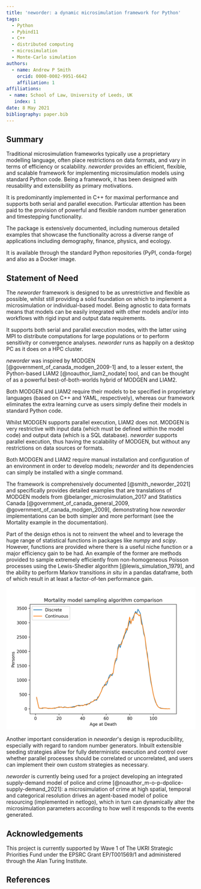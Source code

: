 ```yaml
---
title: 'neworder: a dynamic microsimulation framework for Python'
tags:
  - Python
  - Pybind11
  - C++
  - distributed computing
  - microsimulation
  - Monte-Carlo simulation
authors:
  - name: Andrew P Smith
    orcid: 0000-0002-9951-6642
    affiliation: 1
affiliations:
 - name: School of Law, University of Leeds, UK
   index: 1
date: 8 May 2021
bibliography: paper.bib
---
```


## Summary

Traditional microsimulation frameworks typically use a proprietary modelling language, often place restrictions on data formats, and vary in terms of efficiency or scalability. *neworder* provides an efficient, flexible, and scalable framework for implementing microsimulation models using standard Python code. Being a framework, it has been designed with reusability and extensibility as primary motivations.

It is predominantly implemented in C++ for maximal performance and supports both serial and parallel execution. Particular attention has been paid to the provision of powerful and flexible random number generation and timestepping functionality.

The package is extensively documented, including numerous detailed examples that showcase the functionality across a diverse range of applications including demography, finance, physics, and ecology.

It is available through the standard Python repositories (PyPI, conda-forge) and also as a Docker image.

## Statement of Need

The *neworder* framework is designed to be as unrestrictive and flexible as possible, whilst still providing a solid foundation on which to implement a microsimulation or individual-based model. Being agnostic to data formats means that models can be easily integrated with other models and/or into workflows with rigid input and output data requirements.

It supports both serial and parallel execution modes, with the latter using MPI to distribute computations for large populations or to perform sensitivity or convergence analyses. *neworder* runs as happily on a desktop PC as it does on a HPC cluster.

*neworder* was inspired by MODGEN [@government_of_canada_modgen_2009-1] and, to a lesser extent, the Python-based LIAM2 [@noauthor_liam2_nodate] tool, and can be thought of as a powerful best-of-both-worlds hybrid of MODGEN and LIAM2.

Both MODGEN and LIAM2 require their models to be specified in proprietary languages (based on C++ and YAML, respectively), whereas our framework eliminates the extra learning curve as users simply define their models in standard Python code.

Whilst MODGEN supports parallel execution, LIAM2 does not. MODGEN is very restrictive with input data (which must be defined within the model code) and output data (which is a SQL database). *neworder* supports parallel execution, thus having the scalability of MODGEN, but without any restrictions on data sources or formats.

Both MODGEN and LIAM2 require manual installation and configuration of an environment in order to develop models; *neworder* and its dependencies can simply be installed with a single command.

The framework is comprehensively documented [@smith_neworder_2021] and specifically provides detailed examples that are translations of MODGEN models from @belanger_microsimulation_2017 and Statistics Canada [@government_of_canada_general_2009, @government_of_canada_modgen_2009], demonstrating how *neworder* implementations can be both simpler and more performant (see the Mortality example in the documentation).

Part of the design ethos is not to reinvent the wheel and to leverage the huge range of statistical functions in packages like *numpy* and *scipy*. However, functions are provided where there is a useful niche function or a major efficiency gain to be had. An example of the former are methods provided to sample extremely efficiently from non-homogeneous Poisson processes using the Lewis-Shedler algorithm [@lewis_simulation_1979], and the ability to perform Markov transitions *in situ* in a pandas dataframe, both of which result in at least a factor-of-ten performance gain.

![Sampling mortality: "Discrete" samples repeatedly at 1 year intervals, "Continuous" uses the Lewis-Shedler algorithm to sample the entire curve, with a tenfold performance improvement.\label{fig:mortality-example}](mortality-100k.png)

Another important consideration in *neworder*'s design is reproducibility, especially with regard to random number generators. Inbuilt extensible seeding strategies allow for fully deterministic execution and control over whether parallel processes should be correlated or uncorrelated, and users can implement their own custom strategies as necessary.

*neworder* is currently being used for a project developing an integrated supply-demand model of police and crime [@noauthor_m-o-p-dpolice-supply-demand_2021]: a microsimulation of crime at high spatial, temporal and categorical resolution drives an agent-based model of police resourcing (implemented in netlogo), which in turn can dynamically alter the microsimulation parameters according to how well it responds to the events generated.

## Acknowledgements

This project is currently supported by Wave 1 of The UKRI Strategic Priorities Fund under the EPSRC Grant EP/T001569/1 and administered through the Alan Turing Institute.

## References
